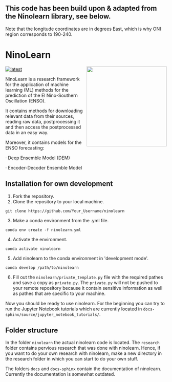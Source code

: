 ## This code has been build upon & adapted from the Ninolearn library, see below.
Note that the longitude coordinates are in degrees East, which is why ONI region corresponds to 190-240.


# NinoLearn

<img src="https://github.com/pjpetersik/ninolearn/blob/master/logo/logo.png" width="250" align="right">

[docs-latest-img]: https://img.shields.io/badge/docs-latest-blue.svg
[docs-latest-url]: https://pjpetersik.github.io/ninolearn/

[![latest][docs-latest-img]][docs-latest-url]

NinoLearn is a research framework for the application of machine learning (ML)
methods for the prediction of the El Nino-Southern Oscillation (ENSO).

It contains methods for downloading relevant data from their sources, reading
raw data, postprocessing it and then access the postprocessed data in an easy way. 


Moreover, it contains models for the ENSO forecasting:

· Deep Ensemble Model (DEM)

· Encoder-Decoder Ensemble Model

## Installation for own development

1. Fork the repository.
2. Clone the repository to your local machine.
```
git clone https://github.com/Your_Username/ninolearn
```
3. Make a conda environment from the .yml file.
```
conda env create -f ninolearn.yml
```
4. Activate the environment.
```
conda activate ninolearn
```
5.  Add ninolearn to the conda environment in 'development mode'.
```
conda develop /path/to/ninolearn
```
6. Fill out the `ninolearn/private_template.py` file with the required pathes and save a copy as `private.py`. The `private.py` will not be pushed to your remote repository because it contain sensitive information as well as pathes that are specific to your machine.

Now you should be ready to use ninolearn. For the beginning you can try to run the Jupyter Notebook tutorials which are currently located in `docs-sphinx/source/jupyter_notebook_tutorials/`. 

## Folder structure
In the folder `ninolearn` the actual ninolearn code is located. 
The `research` folder contains pervious research that was done with ninolearn. Hence, if you want to do your own research with ninolearn, make a new directory in the research folder in which you can start to do your own stuff.

The folders `docs` and `docs-sphinx` contain the documentation of ninolearn. Currently the documentation is somewhat outdated.

